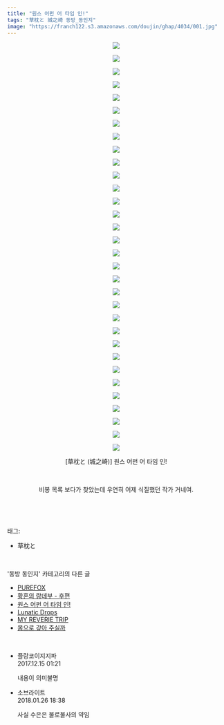 ```yaml
---
title: "원스 어펀 어 타임 인!"
tags: "草枕と 城之崎 동방_동인지"
image: "https://franch122.s3.amazonaws.com/doujin/ghap/4034/001.jpg"
---
```

<div class="article">
<p style="text-align: center; clear: none; float: none;"><img src="{{ site.imgserver4 }}/ghap/4034/001.jpg"/></p>
<p style="text-align: center; clear: none; float: none;"><img src="{{ site.imgserver4 }}/ghap/4034/002.jpg"/></p>
<p style="text-align: center; clear: none; float: none;"><img src="{{ site.imgserver4 }}/ghap/4034/003.jpg"/></p>
<p style="text-align: center; clear: none; float: none;"><img src="{{ site.imgserver4 }}/ghap/4034/004.jpg"/></p>
<p style="text-align: center; clear: none; float: none;"><img src="{{ site.imgserver4 }}/ghap/4034/005.jpg"/></p>
<p style="text-align: center; clear: none; float: none;"><img src="{{ site.imgserver4 }}/ghap/4034/006.jpg"/></p>
<p style="text-align: center; clear: none; float: none;"><img src="{{ site.imgserver4 }}/ghap/4034/007.jpg"/></p>
<p style="text-align: center; clear: none; float: none;"><img src="{{ site.imgserver4 }}/ghap/4034/008.jpg"/></p>
<p style="text-align: center; clear: none; float: none;"><img src="{{ site.imgserver4 }}/ghap/4034/009.jpg"/></p>
<p style="text-align: center; clear: none; float: none;"><img src="{{ site.imgserver4 }}/ghap/4034/010.jpg"/></p>
<p style="text-align: center; clear: none; float: none;"><img src="{{ site.imgserver4 }}/ghap/4034/011.jpg"/></p>
<p style="text-align: center; clear: none; float: none;"><img src="{{ site.imgserver4 }}/ghap/4034/012.jpg"/></p>
<p style="text-align: center; clear: none; float: none;"><img src="{{ site.imgserver4 }}/ghap/4034/013.jpg"/></p>
<p style="text-align: center; clear: none; float: none;"><img src="{{ site.imgserver4 }}/ghap/4034/014.jpg"/></p>
<p style="text-align: center; clear: none; float: none;"><img src="{{ site.imgserver4 }}/ghap/4034/015.jpg"/></p>
<p style="text-align: center; clear: none; float: none;"><img src="{{ site.imgserver4 }}/ghap/4034/016.jpg"/></p>
<p style="text-align: center; clear: none; float: none;"><img src="{{ site.imgserver4 }}/ghap/4034/017.jpg"/></p>
<p style="text-align: center; clear: none; float: none;"><img src="{{ site.imgserver4 }}/ghap/4034/018.jpg"/></p>
<p style="text-align: center; clear: none; float: none;"><img src="{{ site.imgserver4 }}/ghap/4034/019.jpg"/></p>
<p style="text-align: center; clear: none; float: none;"><img src="{{ site.imgserver4 }}/ghap/4034/020.jpg"/></p>
<p style="text-align: center; clear: none; float: none;"><img src="{{ site.imgserver4 }}/ghap/4034/021.jpg"/></p>
<p style="text-align: center; clear: none; float: none;"><img src="{{ site.imgserver4 }}/ghap/4034/022.jpg"/></p>
<p style="text-align: center; clear: none; float: none;"><img src="{{ site.imgserver4 }}/ghap/4034/023.jpg"/></p>
<p style="text-align: center; clear: none; float: none;"><img src="{{ site.imgserver4 }}/ghap/4034/024.jpg"/></p>
<p style="text-align: center; clear: none; float: none;"><img src="{{ site.imgserver4 }}/ghap/4034/025.jpg"/></p>
<p style="text-align: center; clear: none; float: none;"><img src="{{ site.imgserver4 }}/ghap/4034/026.jpg"/></p>
<p style="text-align: center; clear: none; float: none;"><img src="{{ site.imgserver4 }}/ghap/4034/027.jpg"/></p>
<p style="text-align: center; clear: none; float: none;"><img src="{{ site.imgserver4 }}/ghap/4034/028.jpg"/></p>
<p style="text-align: center; clear: none; float: none;"><img src="{{ site.imgserver4 }}/ghap/4034/029.jpg"/></p>
<p style="text-align: center; clear: none; float: none;"><img src="{{ site.imgserver4 }}/ghap/4034/030.jpg"/></p>
<p style="text-align: center; clear: none; float: none;"><img src="{{ site.imgserver4 }}/ghap/4034/031.jpg"/></p>
<p style="text-align: center; clear: none; float: none;"><img src="{{ site.imgserver4 }}/ghap/4034/032.jpg"/></p>
<p style="text-align: center; clear: none; float: none;">[草枕と (城之崎)] 원스 어펀 어 타임 인!</p>
<p style="text-align: center; clear: none; float: none;"><br/></p>
<p style="text-align: center; clear: none; float: none;">비봉 목록 보다가 찾았는데 우연히 어제 식질했던 작가 거네여.</p>
<p><br/></p>
</div><br/>
<div class="tagTrail">
<p>태그: </p>
<ul>
<li>草枕と</li>
</ul>
</div><br/>
<div class="another">
<p>'동방 동인지' 카테고리의 다른 글</p>
<ul>
<li><a href="/ghap_4040">PUREFOX</a></li>
<li><a href="/ghap_4035">황혼의 랑데부 - 후편</a></li>
<li><a href="/ghap_4034">원스 어펀 어 타임 인!</a></li>
<li><a href="/ghap_4033">Lunatic Drops</a></li>
<li><a href="/ghap_4031">MY REVERIE TRIP</a></li>
<li><a href="/ghap_4030">몸으로 갚아 주실까</a></li>
</ul>
</div><br/>
<div class="cb_module cb_fluid">
<div class="cb_wrt cb_profile">
<div class="comment">
<ul>
<li class="cb_thumb_off" id="comment15152413">
<div class="cb_comment_area">
<div class="cb_info_area">
<div class="cb_section">
<span class="cb_nick_name">플랑코이지지파</span>
</div>
<div class="cb_section">
<span class="cb_date">2017.12.15 01:21 </span>
</div>
</div>
<div class="cb_dsc_comment">
<p class="cb_dsc">
											내용이 의미불명
										</p>
</div>
</div></li>
<li class="cb_thumb_off" id="comment15183709">
<div class="cb_comment_area">
<div class="cb_info_area">
<div class="cb_section">
<span class="cb_nick_name">소브라이트</span>
</div>
<div class="cb_section">
<span class="cb_date">2018.01.26 18:38 </span>
</div>
</div>
<div class="cb_dsc_comment">
<p class="cb_dsc">
											사실 수은은 불로불사의 약임
										</p>
</div>
</div></li>
</ul>
</div>
</div><!-- commentList close -->
</div><br/>
